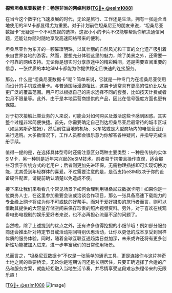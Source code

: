 **探索坦桑尼亚数据卡：畅游非洲的网络利器[[TG💪+ @esim1088](https://t.me/s/esim1088)]**

在当今这个数字化飞速发展的时代，无论是旅行、工作还是生活，拥有一张适合当地使用的SIM卡都显得尤为重要。对于计划前往坦桑尼亚的朋友来说，“坦桑尼亚数据卡”无疑是一个不可忽视的选择。这张小小的卡片不仅能够帮助你解决通信问题，还能让你随时随地享受高速网络带来的便利。

坦桑尼亚作为东非的一颗璀璨明珠，以其壮丽的自然风光和丰富的文化遗产吸引着来自世界各地的游客。然而，要想充分体验这里的魅力，除了美景之外，还需要一个可靠的网络支持。无论你是想实时分享旅途中的精彩瞬间，还是需要查阅重要的信息，一张优质的本地SIM卡都能为你提供稳定且快速的连接服务。

那么，什么是“坦桑尼亚数据卡”呢？简单来说，它就是一种专门为在坦桑尼亚使用而设计的手机或流量卡。与普通国际漫游相比，这类卡通常具有更高的性价比以及更广泛的覆盖范围。用户可以根据自己的需求选择不同的套餐，比如按天计费或者包月不限量等。此外，由于是本地运营商提供的产品，因此在信号强度方面也更有保障。

对于初次接触此类业务的人来说，可能会对如何购买及激活这些卡感到困惑。其实整个过程非常简便快捷。首先，你需要确定自己到达坦桑尼亚后最常待的城市区域（如达累斯萨拉姆），然后前往当地的机场、火车站或是大型商场内的电信营业厅进行选购。大多数情况下，工作人员都会很乐意为你解答各种疑问，并指导完成注册手续。

值得一提的是，在选择具体型号时还需注意区分两种主要类型：一种是传统的实体SIM卡，另一种则是近年来兴起的eSIM技术。前者易于携带且操作直观，适合那些习惯于传统方式的老用户；后者则更加先进环保，无需物理插拔即可实现切换功能，尤其受到年轻群体的喜爱。不过需要注意的是，是否支持eSIM取决于你的设备硬件配置，请提前确认清楚以免造成不便。

接下来让我们来看看几个常见场景下如何合理利用坦桑尼亚数据卡吧！如果你是一位商务人士，在这里参加重要会议或洽谈合作项目，那么一张具备高速下载能力的专业级上网卡将成为你不可或缺的好帮手。而对于爱好摄影的旅行者而言，则可以借助其提供的大容量存储空间来保存珍贵的照片视频资料。另外，对于喜欢在线观看电影电视剧的娱乐爱好者来说，也不必再担心流量不足的问题了。

当然啦，除了上述提到的优点之外，还有许多值得挖掘的小细节哦！例如部分服务商还会推出针对特定节日或活动期间特别优惠活动，让你以更低的成本享受到同样优质的服务体验。同时，随着全球互联互通趋势日益加深，未来或许还将有更多创新性功能被加入进来，进一步丰富我们的日常使用场景。

总而言之，“坦桑尼亚数据卡”不仅是一张简单的通讯工具，更是连接你与这片神奇土地之间的重要桥梁。无论你是短期访问还是长期居住，只要正确选择了合适的产品和服务方案，就能轻松融入当地生活节奏，并尽情享受这段难忘旅程带来的无限乐趣！

[[TG💪+ @esim1088](https://t.me/s/esim1088) ![Image](https://i.postimg.cc/4NQfJmqS/Snipaste-2025-05-13-00-14-12.png)]